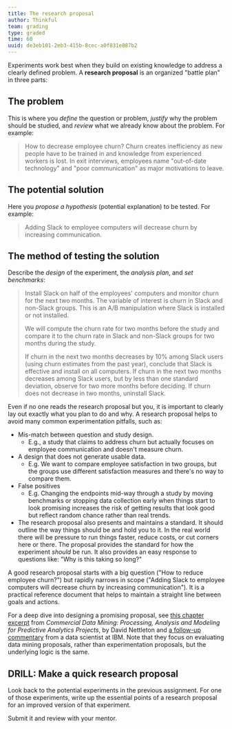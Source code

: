 ```yaml
---
title: The research proposal
author: Thinkful
team: grading
type: graded
time: 60
uuid: de3eb101-2eb3-415b-8cec-a0f831e887b2
---
```


Experiments work best when they build on existing knowledge to address a clearly defined problem. A **research proposal** is an organized "battle plan" in three parts:


## The problem

This is where you _define_ the question or problem, _justify_ why the problem should be studied, and _review_ what we already know about the problem. For example:

>How to decrease employee churn? Churn creates inefficiency as new people have to be trained in and knowledge from experienced workers is lost. In exit interviews, employees name "out-of-date technology" and "poor communication" as major motivations to leave.

## The potential solution

Here you _propose a hypothesis_ (potential explanation) to be tested. For example:

>Adding Slack to employee computers will decrease churn by increasing communication.

## The method of testing the solution

Describe the _design_ of the experiment, the _analysis plan_, and _set benchmarks_:

>Install Slack on half of the employees' computers and monitor churn for the next two months. The variable of interest is churn in Slack and non-Slack groups. This is an A/B manipulation where Slack is installed or not installed.
>
>We will compute the churn rate for two months before the study and compare it to the churn rate in Slack and non-Slack groups for two months during the study.
>
>If churn in the next two months decreases by 10% among Slack users (using churn estimates from the past year), conclude that Slack is effective and install on all computers. If churn in the next two months decreases among Slack users, but by less than one standard deviation, observe for two more months before deciding. If churn does not decrease in two months, uninstall Slack.

Even if no one reads the research proposal but you, it is important to clearly lay out exactly what you plan to do and why.  A research proposal helps to avoid many common experimentation pitfalls, such as:

 * Mis-match between question and study design.
     * E.g., a study that claims to address churn but actually focuses on employee communication and doesn't measure churn.
 * A design that does not generate usable data.
     * E.g. We want to compare employee satisfaction in two groups, but the groups use different satisfaction measures and there's no way to compare them.
 * False positives
     * E.g. Changing the endpoints mid-way through a study by moving benchmarks or stopping data collection early when things start to look promising increases the risk of getting results that look good but reflect random chance rather than real trends.
 * The research proposal also presents and maintains a standard. It should outline the way things should be and hold you to it. In the real world there will be pressure to run things faster, reduce costs, or cut corners here or there. The proposal provides the standard for how the experiment _should_ be run. It also provides an easy response to questions like: "Why is this taking so long?"

A good research proposal starts with a big question ("How to reduce employee churn?") but rapidly narrows in scope ("Adding Slack to employee computers will decrease churn by increasing communication").  It is a practical reference document that helps to maintain a straight line between goals and actions.

For a deep dive into designing a promising proposal, see [this chapter excerpt](http://searchbusinessanalytics.techtarget.com/feature/How-to-evaluate-the-viability-of-a-data-mining-project) from _Commercial Data Mining: Processing, Analysis and Modeling for Predictive Analytics Projects_, by David Nettleton and [a follow-up commentary](http://www.ibmbigdatahub.com/blog/delicate-art-data-science-project-prioritization-and-triage) from a data scientist at IBM.  Note that they focus on evaluating data mining proposals, rather than experimentation proposals, but the underlying logic is the same.


## DRILL: Make a quick research proposal

Look back to the potential experiments in the previous assignment. For one of those experiments, write up the essential points of a research proposal for an improved version of that experiment.

Submit it and review with your mentor.

